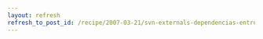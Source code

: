 ```yaml
---
layout: refresh
refresh_to_post_id: /recipe/2007-03-21/svn-externals-dependencias-entre-repos-subversion.html
---
```

